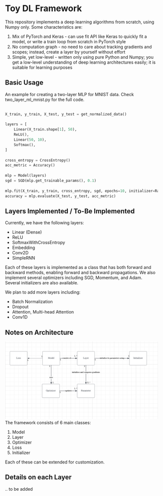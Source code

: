# Toy DL Framework

This repository implements a deep learning algorithms from scratch, using Numpy only. Some characteristics are: 

1. Mix of PyTorch and Keras - can use fit API like Keras to quickly fit a model, or write a train loop from scratch in PyTorch style
2. No computation graph - no need to care about tracking gradients and scopes; instead, create a layer by yourself without effort
3. Simple, yet low-level - written only using pure Python and Numpy; you get a low-level understanding of deep learning architectures easily; it is suitable for learning purposes

## Basic Usage
An example for creating a two-layer MLP for MNIST data. Check two_layer_ml_mnist.py for the full code.
```python

X_train, y_train, X_test, y_test = get_normalized_data()

layers = [
    Linear(X_train.shape[1], 50),
    ReLU(),
    Linear(50, 10),
    Softmax(),
]

cross_entropy = CrossEntropy()
acc_metric = Accuracy()

mlp = Model(layers)
sgd = SGD(mlp.get_trainable_params(), 0.1)

mlp.fit(X_train, y_train, cross_entropy, sgd, epochs=10, initializer=RandomInitializer())
accuracy = mlp.evaluate(X_test, y_test, acc_metric)
```

## Layers Implemented / To-Be Implemented
Currently, we have the following layers:
- Linear (Dense)
- ReLU
- SoftmaxWithCrossEntropy
- Embedding
- Conv2D
- SimpleRNN

Each of these layers is implemented as a class that has both forward and backward methods, enabling forward and backward propagations. We also implement several optimizers including SGD, Momentum, and Adam. Several initializers are also available.


We plan to add more layers including:
- Batch Normalization
- Dropout
- Attention, Multi-head Attention
- Conv1D

## Notes on Architecture
![img.png](framework_architecture.png)
The framework consists of 6 main classes:
1. Model
2. Layer
3. Optimizer
4. Loss
5. Initializer

Each of these can be extended for customization. 

## Details on each Layer
.. to be added